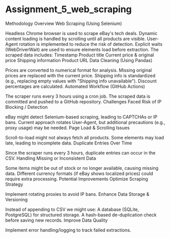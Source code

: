 # Assignment_5_web_scraping


Methodology Overview
Web Scraping (Using Selenium)

Headless Chrome browser is used to scrape eBay's tech deals.
Dynamic content loading is handled by scrolling until all products are visible.
User-Agent rotation is implemented to reduce the risk of detection.
Explicit waits (WebDriverWait) are used to ensure elements load before extraction.
The scraped data includes:
Timestamp
Product title
Current price & original price
Shipping information
Product URL
Data Cleaning (Using Pandas)

Prices are converted to numerical format for analysis.
Missing original prices are replaced with the current price.
Shipping info is standardized (e.g., replacing empty values with "Shipping info unavailable").
Discount percentages are calculated.
Automated Workflow (GitHub Actions)

The scraper runs every 3 hours using a cron job.
The scraped data is committed and pushed to a GitHub repository.
Challenges Faced
Risk of IP Blocking / Detection

eBay might detect Selenium-based scraping, leading to CAPTCHAs or IP bans.
Current approach rotates User-Agent, but additional precautions (e.g., proxy usage) may be needed.
Page Load & Scrolling Issues

Scroll-to-load might not always fetch all products.
Some elements may load late, leading to incomplete data.
Duplicate Entries Over Time

Since the scraper runs every 3 hours, duplicate entries can occur in the CSV.
Handling Missing or Inconsistent Data

Some items might be out of stock or no longer available, causing missing data.
Different currency formats (if eBay shows localized prices) could require extra processing.
Potential Improvements
Optimize Scraping Strategy

Implement rotating proxies to avoid IP bans.
Enhance Data Storage & Versioning

Instead of appending to CSV we might use:
A database (SQLite, PostgreSQL) for structured storage.
A hash-based de-duplication check before saving new records.
Improve Data Quality

Implement error handling/logging to track failed extractions.

